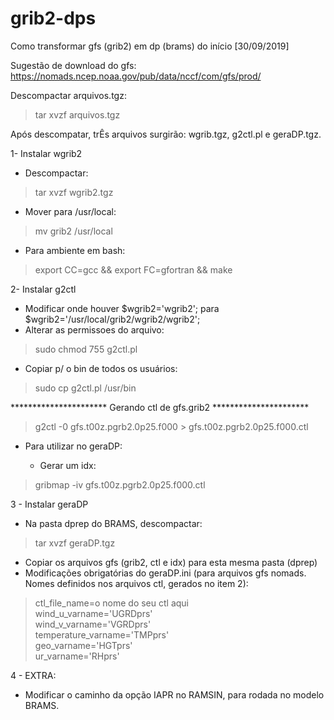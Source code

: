 # grib2-dps
Como transformar gfs (grib2) em dp (brams) do início [30/09/2019]

Sugestão de download do gfs: https://nomads.ncep.noaa.gov/pub/data/nccf/com/gfs/prod/

Descompactar arquivos.tgz: 
>tar xvzf arquivos.tgz 

Após descompatar, trÊs arquivos surgirão: 
wgrib.tgz, 
g2ctl.pl e 
geraDP.tgz. 


1- Instalar wgrib2
- Descompactar: 
>tar xvzf wgrib2.tgz
- Mover para /usr/local: 
>mv grib2 /usr/local
- Para ambiente em bash: 
>export CC=gcc && export FC=gfortran && make

2- Instalar g2ctl

- Modificar onde houver $wgrib2='wgrib2'; para $wgrib2='/usr/local/grib2/wgrib2/wgrib2';
- Alterar as permissoes do arquivo: 
>sudo chmod 755 g2ctl.pl
- Copiar p/ o bin de todos os usuários: 
>sudo cp g2ctl.pl /usr/bin

********************** Gerando ctl de gfs.grib2 ********************** 

>g2ctl -0 gfs.t00z.pgrb2.0p25.f000 > gfs.t00z.pgrb2.0p25.f000.ctl

- Para utilizar no geraDP:

    - Gerar um idx: 
>gribmap -iv gfs.t00z.pgrb2.0p25.f000.ctl

3 - Instalar geraDP

- Na pasta dprep do BRAMS, descompactar: 

>tar xvzf geraDP.tgz

- Copiar os arquivos gfs (grib2, ctl e idx) para esta mesma pasta (dprep)
- Modificações obrigatórias do geraDP.ini (para arquivos gfs nomads. Nomes definidos nos arquivos ctl, gerados no item 2):

>ctl_file_name=o nome do seu ctl aqui\
>wind_u_varname='UGRDprs'\
>wind_v_varname='VGRDprs'\
>temperature_varname='TMPprs'\
>geo_varname='HGTprs'\
>ur_varname='RHprs' 

4 - EXTRA: 
- Modificar o caminho da opção IAPR no RAMSIN, para rodada no modelo BRAMS. 
